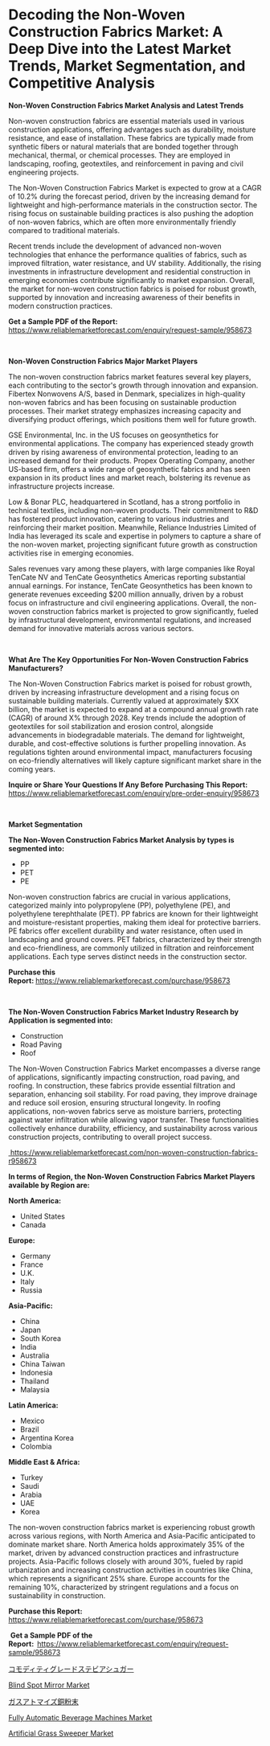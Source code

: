 <p><h1>Decoding the Non-Woven Construction Fabrics Market: A Deep Dive into the Latest Market Trends, Market Segmentation, and Competitive Analysis</h1></p><p><strong>Non-Woven Construction Fabrics Market Analysis and Latest Trends</strong></p>
<p><p>Non-woven construction fabrics are essential materials used in various construction applications, offering advantages such as durability, moisture resistance, and ease of installation. These fabrics are typically made from synthetic fibers or natural materials that are bonded together through mechanical, thermal, or chemical processes. They are employed in landscaping, roofing, geotextiles, and reinforcement in paving and civil engineering projects.</p><p>The Non-Woven Construction Fabrics Market is expected to grow at a CAGR of 10.2% during the forecast period, driven by the increasing demand for lightweight and high-performance materials in the construction sector. The rising focus on sustainable building practices is also pushing the adoption of non-woven fabrics, which are often more environmentally friendly compared to traditional materials. </p><p>Recent trends include the development of advanced non-woven technologies that enhance the performance qualities of fabrics, such as improved filtration, water resistance, and UV stability. Additionally, the rising investments in infrastructure development and residential construction in emerging economies contribute significantly to market expansion. Overall, the market for non-woven construction fabrics is poised for robust growth, supported by innovation and increasing awareness of their benefits in modern construction practices.</p></p>
<p><strong>Get a Sample PDF of the Report:&nbsp;</strong> <a href="https://www.reliablemarketforecast.com/enquiry/request-sample/958673">https://www.reliablemarketforecast.com/enquiry/request-sample/958673</a></p>
<p>&nbsp;</p>
<p><strong>Non-Woven Construction Fabrics Major Market Players</strong></p>
<p><p>The non-woven construction fabrics market features several key players, each contributing to the sector's growth through innovation and expansion. Fibertex Nonwovens A/S, based in Denmark, specializes in high-quality non-woven fabrics and has been focusing on sustainable production processes. Their market strategy emphasizes increasing capacity and diversifying product offerings, which positions them well for future growth.</p><p>GSE Environmental, Inc. in the US focuses on geosynthetics for environmental applications. The company has experienced steady growth driven by rising awareness of environmental protection, leading to an increased demand for their products. Propex Operating Company, another US-based firm, offers a wide range of geosynthetic fabrics and has seen expansion in its product lines and market reach, bolstering its revenue as infrastructure projects increase.</p><p>Low & Bonar PLC, headquartered in Scotland, has a strong portfolio in technical textiles, including non-woven products. Their commitment to R&D has fostered product innovation, catering to various industries and reinforcing their market position. Meanwhile, Reliance Industries Limited of India has leveraged its scale and expertise in polymers to capture a share of the non-woven market, projecting significant future growth as construction activities rise in emerging economies.</p><p>Sales revenues vary among these players, with large companies like Royal TenCate NV and TenCate Geosynthetics Americas reporting substantial annual earnings. For instance, TenCate Geosynthetics has been known to generate revenues exceeding $200 million annually, driven by a robust focus on infrastructure and civil engineering applications. Overall, the non-woven construction fabrics market is projected to grow significantly, fueled by infrastructural development, environmental regulations, and increased demand for innovative materials across various sectors.</p></p>
<p>&nbsp;</p>
<p><strong>What Are The Key Opportunities For Non-Woven Construction Fabrics Manufacturers?</strong></p>
<p><p>The Non-Woven Construction Fabrics market is poised for robust growth, driven by increasing infrastructure development and a rising focus on sustainable building materials. Currently valued at approximately $XX billion, the market is expected to expand at a compound annual growth rate (CAGR) of around X% through 2028. Key trends include the adoption of geotextiles for soil stabilization and erosion control, alongside advancements in biodegradable materials. The demand for lightweight, durable, and cost-effective solutions is further propelling innovation. As regulations tighten around environmental impact, manufacturers focusing on eco-friendly alternatives will likely capture significant market share in the coming years.</p></p>
<p><strong>Inquire or Share Your Questions If Any Before Purchasing This Report:</strong> <a href="https://www.reliablemarketforecast.com/enquiry/pre-order-enquiry/958673">https://www.reliablemarketforecast.com/enquiry/pre-order-enquiry/958673</a></p>
<p>&nbsp;</p>
<p><strong>Market Segmentation</strong></p>
<p><strong>The Non-Woven Construction Fabrics Market Analysis by types is segmented into:</strong></p>
<p><ul><li>PP</li><li>PET</li><li>PE</li></ul></p>
<p><p>Non-woven construction fabrics are crucial in various applications, categorized mainly into polypropylene (PP), polyethylene (PE), and polyethylene terephthalate (PET). PP fabrics are known for their lightweight and moisture-resistant properties, making them ideal for protective barriers. PE fabrics offer excellent durability and water resistance, often used in landscaping and ground covers. PET fabrics, characterized by their strength and eco-friendliness, are commonly utilized in filtration and reinforcement applications. Each type serves distinct needs in the construction sector.</p></p>
<p><strong>Purchase this Report:&nbsp;</strong><a href="https://www.reliablemarketforecast.com/purchase/958673">https://www.reliablemarketforecast.com/purchase/958673</a></p>
<p>&nbsp;</p>
<p><strong>The Non-Woven Construction Fabrics Market Industry Research by Application is segmented into:</strong></p>
<p><ul><li>Construction</li><li>Road Paving</li><li>Roof</li></ul></p>
<p><p>The Non-Woven Construction Fabrics Market encompasses a diverse range of applications, significantly impacting construction, road paving, and roofing. In construction, these fabrics provide essential filtration and separation, enhancing soil stability. For road paving, they improve drainage and reduce soil erosion, ensuring structural longevity. In roofing applications, non-woven fabrics serve as moisture barriers, protecting against water infiltration while allowing vapor transfer. These functionalities collectively enhance durability, efficiency, and sustainability across various construction projects, contributing to overall project success.</p></p>
<p><a href="https://www.reliablemarketforecast.com/non-woven-construction-fabrics-r958673">&nbsp;https://www.reliablemarketforecast.com/non-woven-construction-fabrics-r958673</a></p>
<p><strong>In terms of Region, the Non-Woven Construction Fabrics Market Players available by Region are:</strong></p>
<p>
    <p> <strong> North America: </strong>
        <ul>
            <li>United States</li>
            <li>Canada</li>
        </ul>
        </p> 
    <p> <strong> Europe: </strong>
        <ul>
            <li>Germany</li>
            <li>France</li>
            <li>U.K.</li>
            <li>Italy</li>
            <li>Russia</li>
        </ul>
        </p> 
    <p> <strong> Asia-Pacific: </strong>
        <ul>
            <li>China</li>
            <li>Japan</li>
            <li>South Korea</li>
            <li>India</li>
            <li>Australia</li>
            <li>China Taiwan</li>
            <li>Indonesia</li>
            <li>Thailand</li>
            <li>Malaysia</li>
        </ul>
        </p> 
    <p> <strong> Latin America: </strong>
        <ul>
            <li>Mexico</li>
            <li>Brazil</li>
            <li>Argentina Korea</li>
            <li>Colombia</li>
        </ul>
        </p> 
    <p> <strong> Middle East & Africa: </strong>
        <ul>
            <li>Turkey</li>
            <li>Saudi</li>
            <li>Arabia</li>
            <li>UAE</li>
            <li>Korea</li>
        </ul>
    </p>
    </p>
<p><p>The non-woven construction fabrics market is experiencing robust growth across various regions, with North America and Asia-Pacific anticipated to dominate market share. North America holds approximately 35% of the market, driven by advanced construction practices and infrastructure projects. Asia-Pacific follows closely with around 30%, fueled by rapid urbanization and increasing construction activities in countries like China, which represents a significant 25% share. Europe accounts for the remaining 10%, characterized by stringent regulations and a focus on sustainability in construction.</p></p>
<p><strong>Purchase this Report: </strong><a href="https://www.reliablemarketforecast.com/purchase/958673">https://www.reliablemarketforecast.com/purchase/958673</a></p>
<p>&nbsp;<strong>Get a Sample PDF of the Report:&nbsp;&nbsp;</strong><a href="https://www.reliablemarketforecast.com/enquiry/request-sample/958673">https://www.reliablemarketforecast.com/enquiry/request-sample/958673</a></p>
<p><strong></strong></p>
<p><p><a href="https://medium.com/@billyarton5656871/commodity-grade-stevia-sugar-market-%E3%81%AF-%E3%82%B3%E3%82%B9%E3%83%88%E7%AE%A1%E7%90%86%E3%81%A8%E5%8A%B9%E7%8E%87%E5%90%91%E4%B8%8A%E3%82%92%E5%84%AA%E5%85%88%E3%81%97%E3%81%BE%E3%81%99-%E3%81%95%E3%82%89%E3%81%AB-%E5%A0%B1%E5%91%8A%E6%9B%B8%E3%81%AF%E5%B8%82%E5%A0%B4%E3%81%AE%E9%9C%80%E8%A6%81%E9%9D%A2%E3%81%A8%E4%BE%9B%E7%B5%A6%E9%9D%A2%E3%81%AE%E4%B8%A1%E6%96%B9%E3%82%92%E3%82%AB%E3%83%90%E3%83%BC%E3%81%97%E3%81%A6%E3%81%84%E3%81%BE%E3%81%99-commodity-c77c92e86a80?postPublishedType=initial">コモディティグレードステビアシュガー</a></p><p><a href="https://www.linkedin.com/pulse/blind-spot-mirror-market-size-type-round-mirrorsemi-oval-ifpwc?trackingId=e48PfBXSQzyMQWHjofPjHQ%3D%3D">Blind Spot Mirror Market</a></p><p><a href="https://medium.com/@billyarton5656871/gas-atomized-copper-powder-market-%E3%81%AE%E3%82%B0%E3%83%AD%E3%83%BC%E3%83%90%E3%83%AB%E5%B8%82%E5%A0%B4%E6%A6%82%E8%A6%81%E3%81%AF-%E4%B8%96%E7%95%8C%E3%81%8A%E3%82%88%E3%81%B3%E4%B8%BB%E8%A6%81%E5%B8%82%E5%A0%B4%E3%81%AB%E3%81%8A%E3%81%91%E3%82%8B%E6%A5%AD%E7%95%8C%E3%81%AB%E5%BD%B1%E9%9F%BF%E3%82%92%E4%B8%8E%E3%81%88%E3%82%8B%E4%B8%BB%E8%A6%81%E3%81%AA%E3%83%88%E3%83%AC%E3%83%B3%E3%83%89%E3%81%AB%E3%81%A4%E3%81%84%E3%81%A6-%E7%8B%AC%E8%87%AA%E3%81%AE%E8%A6%96%E7%82%B9%E3%82%92%E6%8F%90%E4%BE%9B%E3%81%97%E3%81%BE%E3%81%99-9e5029038c11?postPublishedType=initial">ガスアトマイズ銅粉末</a></p><p><a href="https://github.com/mabutironaldo/Market-Research-Report-List-6/blob/main/fully-automatic-beverage-machines-market.md">Fully Automatic Beverage Machines Market</a></p><p><a href="https://medium.com/@jarrettm1mu/the-artificial-grass-sweeper-market-has-witnessed-significant-growth-in-recent-years-and-this-b4ab9b4c2b14">Artificial Grass Sweeper Market</a></p></p>